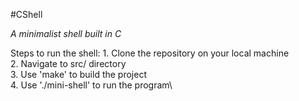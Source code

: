 #CShell

*A minimalist shell built in C*

Steps to run the shell:
	1. Clone the repository on your local machine\
	2. Navigate to src/ directory\
	3. Use 'make' to build the project\
	4. Use './mini-shell' to run the program\
